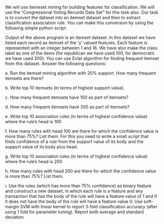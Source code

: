 We will use itemeset mining for building features for classification. We will use the “Congressional Voting Records Data Set” for this task also. Our task is to convert the dataset into an itemset dataset and then to extract classification association rule. You can make this conversion by using the following simple python script.

Output of the above program is an itemset dataset. In this dataset we have listed each record  as itemset of the ’y’ valued features. Each feature is represented with an integer between 1 and
16.	We have also make the class label as one of the items (for republican we  have  used 100,  for democratic we have used 200). You can use Eclat algorithm for finding frequent itemset from this dataset. Answer the following questions:

a.	Run the itemset mining algorithm with 20% support. How many frequent itemsets are there?

b.	Write top 10 itemsets (in terms of highest support value).

c.	How many frequent itemsets have 100 as part of itemsets?

d.	How many frequent itemsets have 200 as part of itemsets?

e.	Write top 10 association rules (in terms of highest confidence value) where the rule’s head is 100

f.	How many rules with head 100 are there for which the confidence value is more than 75%? List them. For this you need to write a small script that finds confidence of a rule from the support value of its body and the support value of its body plus head.

g.	Write top 10 association rules (in terms of highest confidence value) where the rule’s head is 200

h.	How many rules with head 200 are there for which the confidence value is more than 75%? List them.

i.	Use the rules (which has more than 75% confidence) as binary feature and construct a new dataset, in which each rule is a feature and any transaction that has the body of the rule will have a feature value of 1 and if it does not have the body of the rule will have a feature value
0. Use soft-margin SVM with linear kernel to report 3-fold classification accuracy (after using 1 fold for parameter tuning). Report both average and standard deviation.
